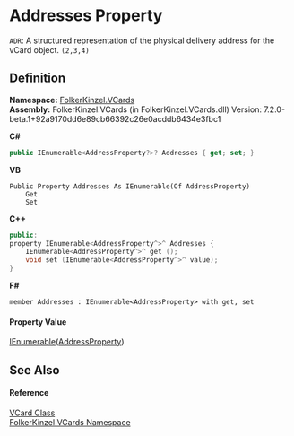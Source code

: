 # Addresses Property


`ADR`: A structured representation of the physical delivery address for the vCard object. `(2,3,4)`



## Definition
**Namespace:** <a href="67dce261-ab8f-dd0a-4c0c-bc2633c1719e.md">FolkerKinzel.VCards</a>  
**Assembly:** FolkerKinzel.VCards (in FolkerKinzel.VCards.dll) Version: 7.2.0-beta.1+92a9170dd6e89cb66392c26e0acddb6434e3fbc1

**C#**
``` C#
public IEnumerable<AddressProperty?>? Addresses { get; set; }
```
**VB**
``` VB
Public Property Addresses As IEnumerable(Of AddressProperty)
	Get
	Set
```
**C++**
``` C++
public:
property IEnumerable<AddressProperty^>^ Addresses {
	IEnumerable<AddressProperty^>^ get ();
	void set (IEnumerable<AddressProperty^>^ value);
}
```
**F#**
``` F#
member Addresses : IEnumerable<AddressProperty> with get, set
```



#### Property Value
<a href="https://learn.microsoft.com/dotnet/api/system.collections.generic.ienumerable-1" target="_blank" rel="noopener noreferrer">IEnumerable</a>(<a href="21f05ed3-62c5-eb4f-9b4e-f0d7dc2d0574.md">AddressProperty</a>)

## See Also


#### Reference
<a href="23413828-9a4a-2851-b88b-84d0afcb0031.md">VCard Class</a>  
<a href="67dce261-ab8f-dd0a-4c0c-bc2633c1719e.md">FolkerKinzel.VCards Namespace</a>  
